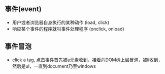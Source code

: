 ## 事件(event)
- 用户或者浏览器自身执行的某种动作 (load, click)
- 响应某个事件的程序就叫事件处理程序 (onclick, onload)

## 事件冒泡
- click a tag, 点击事件首先被a元素收到，接着向DOM树上层冒泡，被li收到，然后是ul，一直到document乃至windows